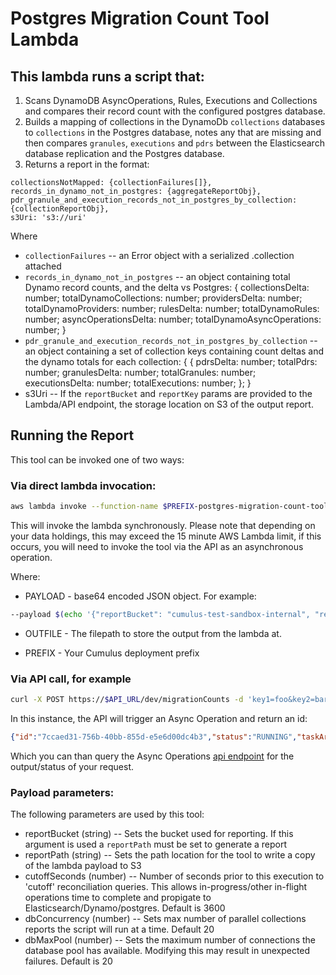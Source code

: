 # Postgres Migration Count Tool Lambda

## This lambda runs a script that:

1) Scans DynamoDB AsyncOperations, Rules, Executions and Collections and compares their record count with the configured postgres database.
2) Builds a mapping of collections in the DynamoDb `collections` databases to `collections` in the Postgres database, notes any that are missing and then compares `granules`, `executions` and `pdrs` between the Elasticsearch database replication and the Postgres database.
3) Returns a report in the format:

```text
collectionsNotMapped: {collectionFailures[]},
records_in_dynamo_not_in_postgres: {aggregateReportObj},
pdr_granule_and_execution_records_not_in_postgres_by_collection: {collectionReportObj},
s3Uri: 's3://uri'
```

Where

* `collectionFailures` -- an Error object with a serialized .collection attached
* `records_in_dynamo_not_in_postgres` -- an object containing total Dynamo record counts, and the delta vs Postgres:
 {
    collectionsDelta: number;
    totalDynamoCollections: number;
    providersDelta: number;
    totalDynamoProviders: number;
    rulesDelta: number;
    totalDynamoRules: number;
    asyncOperationsDelta: number;
    totalDynamoAsyncOperations: number;
}
* `pdr_granule_and_execution_records_not_in_postgres_by_collection` -- an object containing a set of collection keys containing count deltas and the dynamo totals for each collection:
{
  <collection> {
        pdrsDelta: number;
        totalPdrs: number;
        granulesDelta: number;
        totalGranules: number;
        executionsDelta: number;
        totalExecutions: number;
    };
}
* s3Uri -- If the `reportBucket` and `reportKey` params are provided to the Lambda/API endpoint, the storage location on S3 of the output report.

## Running the Report

This tool can be invoked one of two ways:

### Via direct lambda invocation:

```bash
aws lambda invoke --function-name $PREFIX-postgres-migration-count-tool --payload $PAYLOAD $OUTFILE
```
This will invoke the lambda synchronously.  Please note that depending on your data holdings, this may exceed the 15 minute AWS Lambda limit, if this occurs, you will need to invoke the tool via the API as an asynchronous operation.

Where:

* PAYLOAD - base64 encoded JSON object.   For example:

```bash
--payload $(echo '{"reportBucket": "cumulus-test-sandbox-internal", "reportPath": "jk-tf4/testOutput"}' | base64)
```

* OUTFILE - The filepath to store the output from the lambda at.

* PREFIX - Your Cumulus deployment prefix

### Via API call, for example

```bash
curl -X POST https://$API_URL/dev/migrationCounts -d 'key1=foo&key2=bar' --header 'Authorization: Bearer $TOKEN'
```

In this instance, the API will trigger an Async Operation and return an id:

```json
{"id":"7ccaed31-756b-40bb-855d-e5e6d00dc4b3","status":"RUNNING","taskArn":"arn:aws:ecs:us-east-1:SOMEID:task/$PREFIX-CumulusECSCluster/123456789","description":"Migration Count Tool ECS Run","operationType":"Migration Count Report"}
```

Which you can than query the Async Operations [api endpoint](https://nasa.github.io/cumulus-api/#retrieve-async-operation) for the output/status of your request.

### Payload parameters:

The following parameters are used by this tool:

* reportBucket (string) -- Sets the bucket used for reporting.  If this argument is used a `reportPath` must be set to generate a report
* reportPath (string) -- Sets the path location for the tool to write a copy of the lambda payload to S3
* cutoffSeconds (number) -- Number of seconds prior to this execution to 'cutoff' reconciliation queries.  This allows in-progress/other in-flight operations time to complete and propigate to Elasticsearch/Dynamo/postgres.  Default is 3600
* dbConcurrency (number) -- Sets max number of parallel collections reports  the script will run at a time.  Default 20
* dbMaxPool (number) -- Sets the maximum number of connections the database pool has available.   Modifying this may result in unexpected failures.    Default is 20
